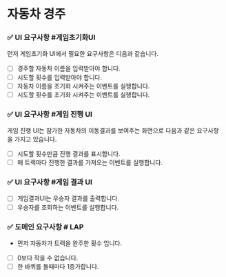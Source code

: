 # 자동차 경주

### ✅ UI 요구사항 #게임초기화UI

먼저 게임초기화 UI에서 필요한 요구사항은 디음과 같습니다.

- [ ] 경주할 자동차 이름을 입력받아야 합니다.
- [ ] 시도할 횟수를 입력받아야 합니다.
- [ ] 자동차 이름을 초기화 시켜주는 이벤트를 실행합니다.
- [ ] 시도할 횟수를 초기화 시켜주는 이벤트를 실행합니다.

### ✅ UI 요구사항 #게임 진행 UI

게임 진행 UI는 참가한 자동차의 이동결과를 보여주는 화면으로 다음과 같은 요구사항을 가지고 있습니다.

- [ ] 시도할 횟수만큼 진행 결과를 표시합니다.
- [ ] 매 트랙마다 진행한 결과를 가져오는 이벤트를 실행합니다.

### ✅ UI 요구사항 #게임 결과 UI

- [ ] 게임결과UI는 우승자 결과를 출력합니다.
- [ ] 우승자를 조회하는 이벤트를 실행합니다.

### ✅ 도메인 요구사항 # LAP

- 먼저 자동차가 트랙을 완주한 횟수 입니다.
- [ ]  0보다 작을 수 없습니다.
- [ ]  한 바퀴를 돌때마다 1증가합니다.